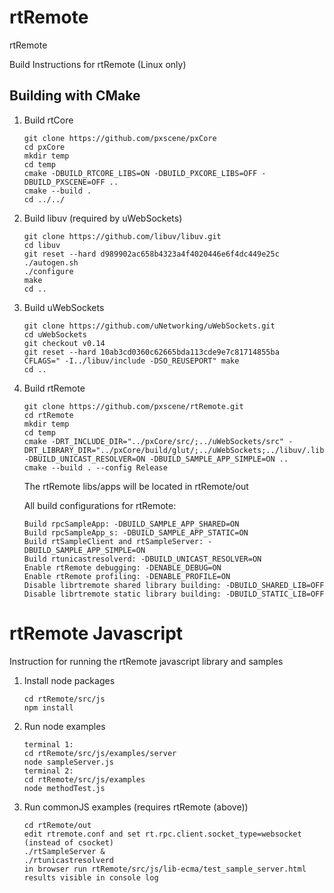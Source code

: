 # rtRemote
rtRemote

Build Instructions for rtRemote (Linux only)

## Building with CMake

1. Build rtCore
   ~~~~
   git clone https://github.com/pxscene/pxCore
   cd pxCore
   mkdir temp
   cd temp
   cmake -DBUILD_RTCORE_LIBS=ON -DBUILD_PXCORE_LIBS=OFF -DBUILD_PXSCENE=OFF ..
   cmake --build .
   cd ../../
   ~~~~

2. Build libuv (required by uWebSockets)
   ~~~~
   git clone https://github.com/libuv/libuv.git
   cd libuv
   git reset --hard d989902ac658b4323a4f4020446e6f4dc449e25c
   ./autogen.sh
   ./configure
   make
   cd ..
   ~~~~

3. Build uWebSockets
   ~~~~
   git clone https://github.com/uNetworking/uWebSockets.git
   cd uWebSockets
   git checkout v0.14
   git reset --hard 10ab3cd0360c62665bda113cde9e7c81714855ba
   CFLAGS=" -I../libuv/include -DSO_REUSEPORT" make
   cd ..
   ~~~~

4. Build rtRemote
   ~~~~
   git clone https://github.com/pxscene/rtRemote.git
   cd rtRemote
   mkdir temp
   cd temp 
   cmake -DRT_INCLUDE_DIR="../pxCore/src/;../uWebSockets/src" -DRT_LIBRARY_DIR="../pxCore/build/glut/;../uWebSockets;../libuv/.libs" -DBUILD_UNICAST_RESOLVER=ON -DBUILD_SAMPLE_APP_SIMPLE=ON ..
   cmake --build . --config Release
   ~~~~

   The rtRemote libs/apps will be located in rtRemote/out

   All build configurations for rtRemote:
   ~~~~
   Build rpcSampleApp: -DBUILD_SAMPLE_APP_SHARED=ON
   Build rpcSampleApp_s: -DBUILD_SAMPLE_APP_STATIC=ON
   Build rtSampleClient and rtSampleServer: -DBUILD_SAMPLE_APP_SIMPLE=ON
   Build rtunicastresolverd: -DBUILD_UNICAST_RESOLVER=ON
   Enable rtRemote debugging: -DENABLE_DEBUG=ON
   Enable rtRemote profiling: -DENABLE_PROFILE=ON
   Disable librtremote shared library building: -DBUILD_SHARED_LIB=OFF
   Disable librtremote static library building: -DBUILD_STATIC_LIB=OFF
   ~~~~

# rtRemote Javascript

Instruction for running the rtRemote javascript library and samples

1. Install node packages
   ~~~~
   cd rtRemote/src/js
   npm install
   ~~~~

2. Run node examples
   ~~~~
   terminal 1:
   cd rtRemote/src/js/examples/server  
   node sampleServer.js
   terminal 2:
   cd rtRemote/src/js/examples
   node methodTest.js
   ~~~~

3. Run commonJS examples (requires rtRemote (above))
   ~~~~
   cd rtRemote/out
   edit rtremote.conf and set rt.rpc.client.socket_type=websocket (instead of csocket)
   ./rtSampleServer &
   ./rtunicastresolverd
   in browser run rtRemote/src/js/lib-ecma/test_sample_server.html
   results visible in console log
   ~~~~

   
